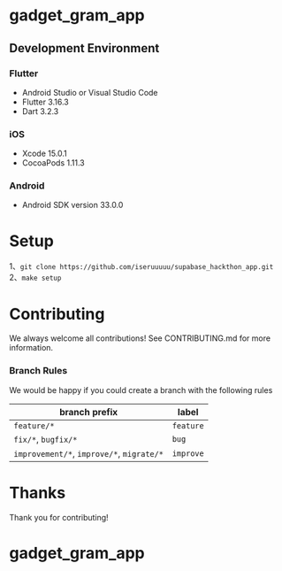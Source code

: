 # gadget_gram_app

## Development Environment

### Flutter

- Android Studio or Visual Studio Code
- Flutter 3.16.3
- Dart 3.2.3


### iOS

- Xcode 15.0.1
- CocoaPods 1.11.3

### Android

- Android SDK version 33.0.0

# Setup

1、`git clone https://github.com/iseruuuuu/supabase_hackthon_app.git`  
2、`make setup`


# Contributing

We always welcome all contributions! See CONTRIBUTING.md for more information.

### Branch Rules

We would be happy if you could create a branch with the following rules

| branch prefix | label |
| -- | -- |
| `feature/*` | `feature` |
| `fix/*`, `bugfix/*` | `bug` |
| `improvement/*`, `improve/*`, `migrate/*` | `improve` |


# Thanks

Thank you for contributing!

# gadget_gram_app
